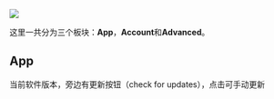 ![](Pasted%20image%2020250505203406.png)

这里一共分为三个板块：**App**，**Account**和**Advanced**。

## App
 当前软件版本，旁边有更新按钮（check for updates），点击可手动更新

